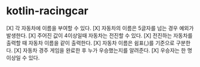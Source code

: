 # kotlin-racingcar

[X] 각 자동차에 이름을 부여할 수 있다.
[X] 자동차의 이름은 5글자를 넘는 경우 예외가 발생한다.
[X] 주어진 값이 4이상일때 자동차는 전진할 수 있다.
[X] 전진하는 자동차를 출력할 때 자동차 이름을 같이 출력한다.
[X] 자동차 이름은 쉼표(,)를 기준으로 구분한다.
[X] 자동차 경주 게임을 완료한 후 누가 우승했는지를 알려준다.
[X] 우승자는 한 명 이상일 수 있다.